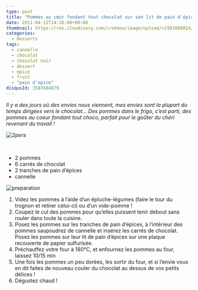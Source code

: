 ```yaml
---
type: post
title: "Pommes au cœur fondant tout chocolat sur son lit de pain d'épices"
date: 2011-04-12T14:26:00+00:00
thumbnail: https://res.cloudinary.com/crokmou/image/upload/v1501606024/Pommes-coeur-chocolat-104x110_wbfqpc.jpg
categories: 
  - Desserts
tags: 
  - cannelle
  - chocolat
  - chocolat noir
  - dessert
  - epice
  - fruit
  - "pain d'epice"
disqusId: 3587684879
---
```




_Il y a des jours où des envies nous viennent, mes envies sont la plupart du temps dirigées vers le chocolat… Des pommes dans le frigo, c’est parti, des pommes au coeur fondant tout choco, parfait pour le goûter du chéri revenant du travail !_

_![2pers](http://storage.canalblog.com/77/88/825568/62415804_p.jpeg)_

 

*   2 pommes
*   6 carrés de chocolat
*   2 tranches de pain d’épices
*   cannelle

![preparation](http://storage.canalblog.com/42/26/825568/62415811_p.jpeg)

1.  Videz les pommes à l’aide d’un épluche-légumes (faire le tour du trognon et retirer celui-ci) ou d’un vide-pomme !
2.  Coupez le cul des pommes pour qu’elles puissent tenir debout sans rouler dans toute la cuisine.
3.  Posez les pommes sur les tranches de pain d’épices, à l’intérieur des pommes saupoudrez de cannelle et insérez les carrés de chocolat. Posez les pommes sur leur lit de pain d’épices sur une plaque recouverte de papier sulfurisée.
4.  Préchauffez votre four à 180°C, et enfournez les pommes au four, laissez 10/15 min
5.  Une fois les pommes un peu dorées, les sortir du four, et si l’envie vous en dit faites de nouveau couler du chocolat au dessus de vos petits délices !
6.  Dégustez chaud !